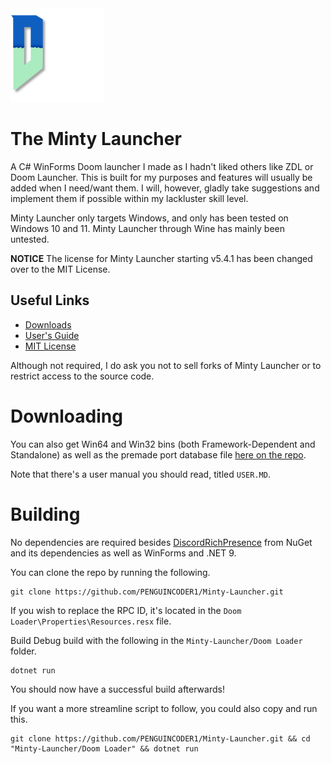 <img src="Images/logoREADME.png" width="150" height="150">

# The Minty Launcher
A C# WinForms Doom launcher I made as I hadn't liked others like ZDL or Doom Launcher.
This is built for my purposes and features will usually be added when I need/want them. I will, however, gladly take suggestions and implement them if possible within my lackluster skill level.

Minty Launcher only targets Windows, and only has been tested on Windows 10 and 11. Minty Launcher through Wine has mainly been untested.

**NOTICE** The license for Minty Launcher starting v5.4.1 has been changed over to the MIT License.

## Useful Links
* [Downloads](https://github.com/PENGUINCODER1/Minty-Launcher/releases)
* [User's Guide](USER.MD)
* [MIT License](LICENSE.MD)

Although not required, I do ask you not to sell forks of Minty Launcher or to restrict access to the source code.

# Downloading
You can also get Win64 and Win32 bins (both Framework-Dependent and Standalone) as well as the premade port database file [here on the repo](https://github.com/PENGUINCODER1/Minty-Launcher/releases). 

Note that there's a user manual you should read, titled `USER.MD`.


# Building
No dependencies are required besides [DiscordRichPresence](https://github.com/Lachee/discord-rpc-csharp) from NuGet and its dependencies as well as WinForms and .NET 9.

You can clone the repo by running the following.

	git clone https://github.com/PENGUINCODER1/Minty-Launcher.git

If you wish to replace the RPC ID, it's located in the `Doom Loader\Properties\Resources.resx` file.

Build Debug build with the following in the `Minty-Launcher/Doom Loader` folder.

	dotnet run

You should now have a successful build afterwards!

If you want a more streamline script to follow, you could also copy and run this.

	git clone https://github.com/PENGUINCODER1/Minty-Launcher.git && cd "Minty-Launcher/Doom Loader" && dotnet run